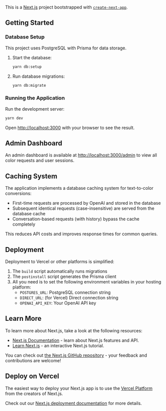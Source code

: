 This is a [Next.js](https://nextjs.org) project bootstrapped with [`create-next-app`](https://nextjs.org/docs/app/api-reference/cli/create-next-app).

## Getting Started

### Database Setup

This project uses PostgreSQL with Prisma for data storage.

1. Start the database:

   ```bash
   yarn db:setup
   ```

2. Run database migrations:
   ```bash
   yarn db:migrate
   ```

### Running the Application

Run the development server:

```bash
yarn dev
```

Open [http://localhost:3000](http://localhost:3000) with your browser to see the result.

## Admin Dashboard

An admin dashboard is available at [http://localhost:3000/admin](http://localhost:3000/admin) to view all color requests and user sessions.

## Caching System

The application implements a database caching system for text-to-color conversions:

- First-time requests are processed by OpenAI and stored in the database
- Subsequent identical requests (case-insensitive) are served from the database cache
- Conversation-based requests (with history) bypass the cache completely

This reduces API costs and improves response times for common queries.

## Deployment

Deployment to Vercel or other platforms is simplified:

1. The `build` script automatically runs migrations
2. The `postinstall` script generates the Prisma client
3. All you need is to set the following environment variables in your hosting platform:
   - `POSTGRES_URL`: PostgreSQL connection string
   - `DIRECT_URL`: (for Vercel) Direct connection string
   - `OPENAI_API_KEY`: Your OpenAI API key

## Learn More

To learn more about Next.js, take a look at the following resources:

- [Next.js Documentation](https://nextjs.org/docs) - learn about Next.js features and API.
- [Learn Next.js](https://nextjs.org/learn) - an interactive Next.js tutorial.

You can check out [the Next.js GitHub repository](https://github.com/vercel/next.js) - your feedback and contributions are welcome!

## Deploy on Vercel

The easiest way to deploy your Next.js app is to use the [Vercel Platform](https://vercel.com/new?utm_medium=default-template&filter=next.js&utm_source=create-next-app&utm_campaign=create-next-app-readme) from the creators of Next.js.

Check out our [Next.js deployment documentation](https://nextjs.org/docs/app/building-your-application/deploying) for more details.
